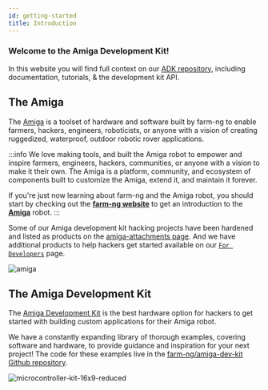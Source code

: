 ```yaml
---
id: getting-started
title: Introduction
---
```


### Welcome to the Amiga Development Kit!

In this website you will find full context on our
[ADK repository](https://github.com/farm-ng/amiga-dev-kit), including documentation, tutorials, & the development kit API.

## The Amiga

The [Amiga](https://farm-ng.com/products/la-maquina-amiga) is a toolset of hardware and software built by farm-ng to enable farmers, hackers, engineers, roboticists, or anyone with a vision of creating ruggedized, waterproof, outdoor robotic rover applications.

:::info
We love making tools, and built the Amiga robot to empower and inspire farmers, engineers, hackers, communities, or anyone with a vision to make it their own.
The Amiga is a platform, community, and ecosystem of components built to customize the Amiga, extend it, and maintain it forever.

If you're just now learning about farm-ng and the Amiga robot, you should start by checking out the [**farm-ng website**](https://farm-ng.com/) to get an introduction to the [**Amiga**](https://farm-ng.com/products/la-maquina-amiga) robot.
:::

Some of our Amiga development kit hacking projects have been hardened and listed as products on the [amiga-attachments page](https://farm-ng.com/collections/amiga-attachments). And we have additional products to help hackers get started available on our [`For Developers`](https://farm-ng.com/collections/for-developers) page.

![amiga](https://user-images.githubusercontent.com/53625197/187559379-b7b8fcf3-5fe7-4e14-aa47-fa0022f3801b.JPG)

## The Amiga Development Kit

The [Amiga Development Kit](https://farm-ng.com/products/microcontroller-kit)
is the best hardware option for hackers to get started with building custom applications for their Amiga robot.

We have a constantly expanding library of thorough examples, covering software and hardware,
to provide guidance and inspiration for your next project!
The code for these examples live in the [farm-ng/amiga-dev-kit Github repository](https://github.com/farm-ng/amiga-dev-kit).


![microcontroller-kit-16x9-reduced](https://user-images.githubusercontent.com/53625197/187550507-c52d2666-846c-47d5-a4c2-8685d184c3a6.jpg)




<!-- ## What is the Amiga?
(Components Overview)

## How the Amiga Works
(Communication Overview)

## Why CANBus?

## What do I need to start sending commands to the Amiga? -->
